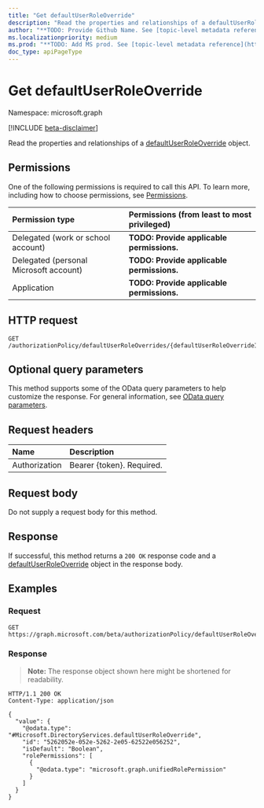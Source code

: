 ```yaml
---
title: "Get defaultUserRoleOverride"
description: "Read the properties and relationships of a defaultUserRoleOverride object."
author: "**TODO: Provide Github Name. See [topic-level metadata reference](https://msgo.azurewebsites.net/add/document/guidelines/metadata.html#topic-level-metadata)**"
ms.localizationpriority: medium
ms.prod: "**TODO: Add MS prod. See [topic-level metadata reference](https://msgo.azurewebsites.net/add/document/guidelines/metadata.html#topic-level-metadata)**"
doc_type: apiPageType
---
```


# Get defaultUserRoleOverride
Namespace: microsoft.graph

[!INCLUDE [beta-disclaimer](../../includes/beta-disclaimer.md)]

Read the properties and relationships of a [defaultUserRoleOverride](../resources/defaultuserroleoverride.md) object.

## Permissions
One of the following permissions is required to call this API. To learn more, including how to choose permissions, see [Permissions](/graph/permissions-reference).

|Permission type|Permissions (from least to most privileged)|
|:---|:---|
|Delegated (work or school account)|**TODO: Provide applicable permissions.**|
|Delegated (personal Microsoft account)|**TODO: Provide applicable permissions.**|
|Application|**TODO: Provide applicable permissions.**|

## HTTP request

<!-- {
  "blockType": "ignored"
}
-->
``` http
GET /authorizationPolicy/defaultUserRoleOverrides/{defaultUserRoleOverrideId}
```

## Optional query parameters
This method supports some of the OData query parameters to help customize the response. For general information, see [OData query parameters](/graph/query-parameters).

## Request headers
|Name|Description|
|:---|:---|
|Authorization|Bearer {token}. Required.|

## Request body
Do not supply a request body for this method.

## Response

If successful, this method returns a `200 OK` response code and a [defaultUserRoleOverride](../resources/defaultuserroleoverride.md) object in the response body.

## Examples

### Request
<!-- {
  "blockType": "request",
  "name": "get_defaultuserroleoverride"
}
-->
``` http
GET https://graph.microsoft.com/beta/authorizationPolicy/defaultUserRoleOverrides/{defaultUserRoleOverrideId}
```


### Response
>**Note:** The response object shown here might be shortened for readability.
<!-- {
  "blockType": "response",
  "truncated": true,
  "@odata.type": "Microsoft.DirectoryServices.defaultUserRoleOverride"
}
-->
``` http
HTTP/1.1 200 OK
Content-Type: application/json

{
  "value": {
    "@odata.type": "#Microsoft.DirectoryServices.defaultUserRoleOverride",
    "id": "5262052e-052e-5262-2e05-62522e056252",
    "isDefault": "Boolean",
    "rolePermissions": [
      {
        "@odata.type": "microsoft.graph.unifiedRolePermission"
      }
    ]
  }
}
```

